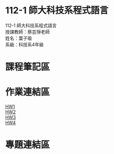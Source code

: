 # 112-1 師大科技系程式語言
112-1 師大科技系程式語言 <br>
授課教師：蔡芸琤老師 <br>
姓名：葉子瑜 <br>
系級：科技系4年級 <br>

# 課程筆記區 <br>
# 作業連結區 <br>
[HW1](https://colab.research.google.com/drive/1USLbGhzCXUkxYOe0bixRL3V0tkyYj0Yi#scrollTo=v3Mz4D2_qKLx">https://colab.research.google.com/drive/1USLbGhzCXUkxYOe0bixRL3V0tkyYj0Yi#scrollTo=v3Mz4D2_qKLx")
<br>
[HW2](https://github.com/Ayden0nnn/Programming-Language/blob/main/Programming_Language_HW2.ipynb)
<br>
[HW3](https://github.com/Ayden0nnn/Programming-Language/blob/main/Programming_Language_HW3.ipynb)
<br>
[HW4](https://medium.com/@i38554928/%E7%A8%8B%E5%BC%8F%E8%AA%9E%E8%A8%80-hw4%E6%96%87%E5%AD%97%E9%9B%B2-8f2492c2a415?source=friends_link&sk=6ecde8681b9c47f90375377250441931)
<br>



# 專題連結區 <br>

